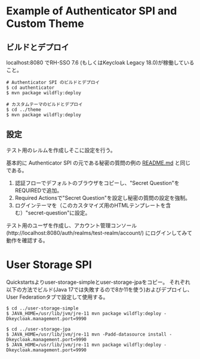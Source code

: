 # Example of Authenticator SPI and Custom Theme

## ビルドとデプロイ

localhost:8080 でRH-SSO 7.6 (もしくはKeycloak Legacy 18.0)が稼働していること。

```shell
# Authenticator SPI のビルドとデプロイ
$ cd authenticator
$ mvn package wildfly:deploy

# カスタムテーマのビルドとデプロイ
$ cd ../theme
$ mvn package wildfly:deploy
```

## 設定

テスト用のレルムを作成しそこに設定を行う。

基本的に Authenticator SPI の元である秘密の質問の例の [README.md](https://github.com/keycloak/keycloak/tree/18.0.2/examples/providers/authenticator) と同じである。

1. 認証フローでデフォルトのブラウザをコピーし、"Secret Question"をREQUIREDで追加。
2. Required Actionsで"Secret Question"を設定し秘密の質問の設定を強制。
3. ログインテーマを（このカスタマイズ用のHTMLテンプレートを含む）"secret-question"に設定。

テスト用のユーザを作成し、アカウント管理コンソール (http://localhost:8080/auth/realms/test-realm/account/) にログインしてみて動作を確認する。

# User Storage SPI

Quickstartsよりuser-storage-simpleとuser-storage-jpaをコピー。
それぞれ以下の方法でビルド(Java 17では失敗するので8か11を使う)およびデプロイし、User Federationタブで設定して使用する。

```sehll
$ cd ../user-storage-simple
$ JAVA_HOME=/usr/lib/jvm/jre-11 mvn package wildfly:deploy -Dkeycloak.management.port=9990

$ cd ../user-storage-jpa
$ JAVA_HOME=/usr/lib/jvm/jre-11 mvn -Padd-datasource install -Dkeycloak.management.port=9990
$ JAVA_HOME=/usr/lib/jvm/jre-11 mvn package wildfly:deploy -Dkeycloak.management.port=9990
```

